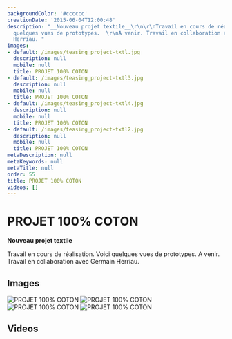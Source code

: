 ```yaml
---
backgroundColor: '#cccccc'
creationDate: '2015-06-04T12:00:48'
description: "__Nouveau projet textile__\r\n\r\nTravail en cours de réalisation. Voici
  quelques vues de prototypes.  \r\nA venir. Travail en collaboration avec Germain
  Herriau. "
images:
- default: /images/teasing_project-txtl.jpg
  description: null
  mobile: null
  title: PROJET 100% COTON
- default: /images/teasing_project-txtl3.jpg
  description: null
  mobile: null
  title: PROJET 100% COTON
- default: /images/teasing_project-txtl4.jpg
  description: null
  mobile: null
  title: PROJET 100% COTON
- default: /images/teasing_project-txtl2.jpg
  description: null
  mobile: null
  title: PROJET 100% COTON
metaDescription: null
metaKeywords: null
metaTitle: null
order: 55
title: PROJET 100% COTON
videos: []
---
```


# PROJET 100% COTON

__Nouveau projet textile__

Travail en cours de réalisation. Voici quelques vues de prototypes.
A venir. Travail en collaboration avec Germain Herriau.

## Images

![PROJET 100% COTON](/images/teasing_project-txtl.jpg)
![PROJET 100% COTON](/images/teasing_project-txtl3.jpg)
![PROJET 100% COTON](/images/teasing_project-txtl4.jpg)
![PROJET 100% COTON](/images/teasing_project-txtl2.jpg)

## Videos
